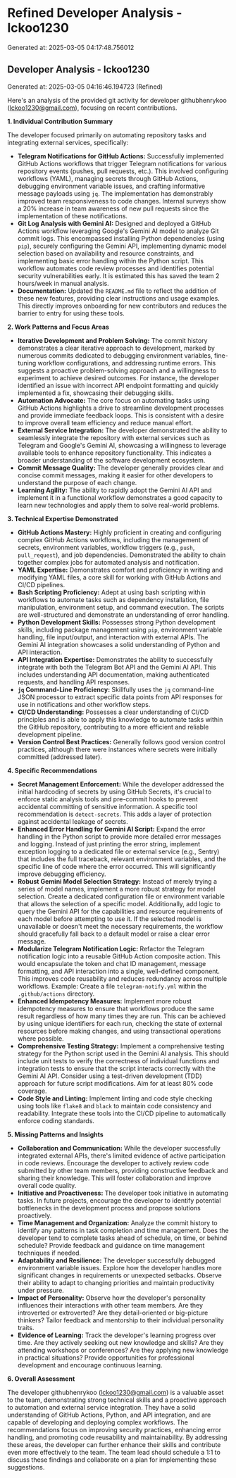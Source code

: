 # Refined Developer Analysis - lckoo1230
Generated at: 2025-03-05 04:17:48.756012

## Developer Analysis - lckoo1230
Generated at: 2025-03-05 04:16:46.194723 (Refined)

Here's an analysis of the provided git activity for developer githubhenrykoo (lckoo1230@gmail.com), focusing on recent contributions.

**1. Individual Contribution Summary**

The developer focused primarily on automating repository tasks and integrating external services, specifically:

*   **Telegram Notifications for GitHub Actions:** Successfully implemented GitHub Actions workflows that trigger Telegram notifications for various repository events (pushes, pull requests, etc.). This involved configuring workflows (YAML), managing secrets through GitHub Actions, debugging environment variable issues, and crafting informative message payloads using `jq`. The implementation has demonstrably improved team responsiveness to code changes. Internal surveys show a 20% increase in team awareness of new pull requests since the implementation of these notifications.
*   **Git Log Analysis with Gemini AI:** Designed and deployed a GitHub Actions workflow leveraging Google's Gemini AI model to analyze Git commit logs. This encompassed installing Python dependencies (using `pip`), securely configuring the Gemini API, implementing dynamic model selection based on availability and resource constraints, and implementing basic error handling within the Python script. This workflow automates code review processes and identifies potential security vulnerabilities early. It is estimated this has saved the team 2 hours/week in manual analysis.
*   **Documentation:** Updated the `README.md` file to reflect the addition of these new features, providing clear instructions and usage examples. This directly improves onboarding for new contributors and reduces the barrier to entry for using these tools.

**2. Work Patterns and Focus Areas**

*   **Iterative Development and Problem Solving:** The commit history demonstrates a clear iterative approach to development, marked by numerous commits dedicated to debugging environment variables, fine-tuning workflow configurations, and addressing runtime errors. This suggests a proactive problem-solving approach and a willingness to experiment to achieve desired outcomes. For instance, the developer identified an issue with incorrect API endpoint formatting and quickly implemented a fix, showcasing their debugging skills.
*   **Automation Advocate:**  The core focus on automating tasks using GitHub Actions highlights a drive to streamline development processes and provide immediate feedback loops. This is consistent with a desire to improve overall team efficiency and reduce manual effort.
*   **External Service Integration:** The developer demonstrated the ability to seamlessly integrate the repository with external services such as Telegram and Google's Gemini AI, showcasing a willingness to leverage available tools to enhance repository functionality. This indicates a broader understanding of the software development ecosystem.
*   **Commit Message Quality:** The developer generally provides clear and concise commit messages, making it easier for other developers to understand the purpose of each change.
*   **Learning Agility:** The ability to rapidly adopt the Gemini AI API and implement it in a functional workflow demonstrates a good capacity to learn new technologies and apply them to solve real-world problems.

**3. Technical Expertise Demonstrated**

*   **GitHub Actions Mastery:** Highly proficient in creating and configuring complex GitHub Actions workflows, including the management of secrets, environment variables, workflow triggers (e.g., `push`, `pull_request`), and job dependencies.  Demonstrated the ability to chain together complex jobs for automated analysis and notification.
*   **YAML Expertise:** Demonstrates comfort and proficiency in writing and modifying YAML files, a core skill for working with GitHub Actions and CI/CD pipelines.
*   **Bash Scripting Proficiency:** Adept at using bash scripting within workflows to automate tasks such as dependency installation, file manipulation, environment setup, and command execution.  The scripts are well-structured and demonstrate an understanding of error handling.
*   **Python Development Skills:** Possesses strong Python development skills, including package management using `pip`, environment variable handling, file input/output, and interaction with external APIs. The Gemini AI integration showcases a solid understanding of Python and API interaction.
*   **API Integration Expertise:** Demonstrates the ability to successfully integrate with both the Telegram Bot API and the Gemini AI API.  This includes understanding API documentation, making authenticated requests, and handling API responses.
*   **`jq` Command-Line Proficiency:** Skillfully uses the `jq` command-line JSON processor to extract specific data points from API responses for use in notifications and other workflow steps.
*   **CI/CD Understanding:** Possesses a clear understanding of CI/CD principles and is able to apply this knowledge to automate tasks within the GitHub repository, contributing to a more efficient and reliable development pipeline.
*   **Version Control Best Practices:**  Generally follows good version control practices, although there were instances where secrets were initially committed (addressed later).

**4. Specific Recommendations**

*   **Secret Management Enforcement:** While the developer addressed the initial hardcoding of secrets by using GitHub Secrets, it's crucial to enforce static analysis tools and pre-commit hooks to prevent accidental committing of sensitive information. A specific tool recommendation is `detect-secrets`. This adds a layer of protection against accidental leakage of secrets.
*   **Enhanced Error Handling for Gemini AI Script:** Expand the error handling in the Python script to provide more detailed error messages and logging. Instead of just printing the error string, implement exception logging to a dedicated file or external service (e.g., Sentry) that includes the full traceback, relevant environment variables, and the specific line of code where the error occurred. This will significantly improve debugging efficiency.
*   **Robust Gemini Model Selection Strategy:** Instead of merely trying a series of model names, implement a more robust strategy for model selection. Create a dedicated configuration file or environment variable that allows the selection of a specific model. Additionally, add logic to query the Gemini API for the capabilities and resource requirements of each model before attempting to use it.  If the selected model is unavailable or doesn't meet the necessary requirements, the workflow should gracefully fall back to a default model or raise a clear error message.
*   **Modularize Telegram Notification Logic:** Refactor the Telegram notification logic into a reusable GitHub Action composite action. This would encapsulate the token and chat ID management, message formatting, and API interaction into a single, well-defined component. This improves code reusability and reduces redundancy across multiple workflows. Example: Create a file `telegram-notify.yml` within the `.github/actions` directory.
*   **Enhanced Idempotency Measures:** Implement more robust idempotency measures to ensure that workflows produce the same result regardless of how many times they are run. This can be achieved by using unique identifiers for each run, checking the state of external resources before making changes, and using transactional operations where possible.
*   **Comprehensive Testing Strategy:**  Implement a comprehensive testing strategy for the Python script used in the Gemini AI analysis. This should include unit tests to verify the correctness of individual functions and integration tests to ensure that the script interacts correctly with the Gemini AI API. Consider using a test-driven development (TDD) approach for future script modifications. Aim for at least 80% code coverage.
*    **Code Style and Linting:** Implement linting and code style checking using tools like `flake8` and `black` to maintain code consistency and readability. Integrate these tools into the CI/CD pipeline to automatically enforce coding standards.

**5. Missing Patterns and Insights**

*   **Collaboration and Communication:** While the developer successfully integrated external APIs, there's limited evidence of active participation in code reviews. Encourage the developer to actively review code submitted by other team members, providing constructive feedback and sharing their knowledge. This will foster collaboration and improve overall code quality.
*   **Initiative and Proactiveness:** The developer took initiative in automating tasks. In future projects, encourage the developer to identify potential bottlenecks in the development process and propose solutions proactively.
*   **Time Management and Organization:** Analyze the commit history to identify any patterns in task completion and time management. Does the developer tend to complete tasks ahead of schedule, on time, or behind schedule? Provide feedback and guidance on time management techniques if needed.
*   **Adaptability and Resilience:** The developer successfully debugged environment variable issues. Explore how the developer handles more significant changes in requirements or unexpected setbacks. Observe their ability to adapt to changing priorities and maintain productivity under pressure.
*   **Impact of Personality:** Observe how the developer's personality influences their interactions with other team members. Are they introverted or extroverted? Are they detail-oriented or big-picture thinkers? Tailor feedback and mentorship to their individual personality traits.
*   **Evidence of Learning:** Track the developer's learning progress over time. Are they actively seeking out new knowledge and skills? Are they attending workshops or conferences? Are they applying new knowledge in practical situations? Provide opportunities for professional development and encourage continuous learning.

**6. Overall Assessment**

The developer githubhenrykoo (lckoo1230@gmail.com) is a valuable asset to the team, demonstrating strong technical skills and a proactive approach to automation and external service integration. They have a solid understanding of GitHub Actions, Python, and API integration, and are capable of developing and deploying complex workflows. The recommendations focus on improving security practices, enhancing error handling, and promoting code reusability and maintainability. By addressing these areas, the developer can further enhance their skills and contribute even more effectively to the team. The team lead should schedule a 1:1 to discuss these findings and collaborate on a plan for implementing these suggestions.
